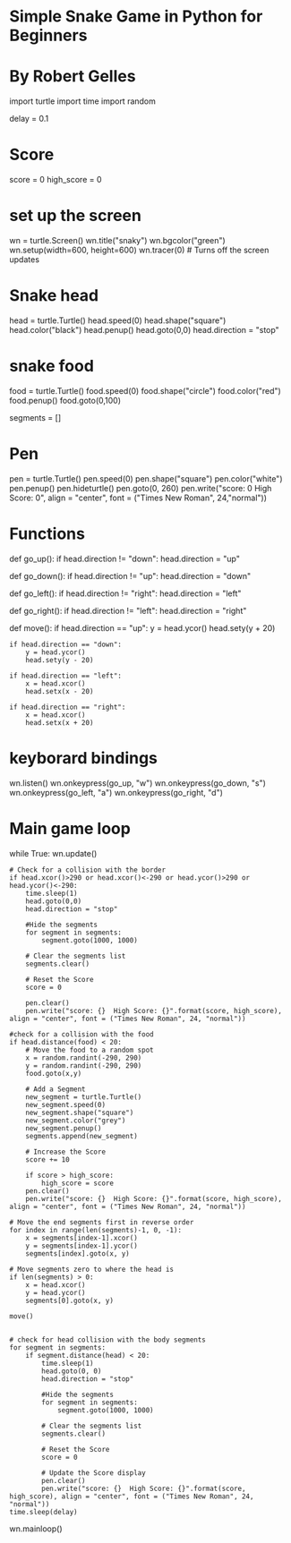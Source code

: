 # Simple Snake Game in Python for Beginners
# By Robert Gelles

import turtle
import time
import random

delay = 0.1

# Score
score = 0
high_score = 0

# set up the screen 
wn = turtle.Screen()
wn.title("snaky")
wn.bgcolor("green")
wn.setup(width=600, height=600)
wn.tracer(0) # Turns off the screen updates

# Snake head
head = turtle.Turtle()
head.speed(0) 
head.shape("square")
head.color("black")
head.penup()
head.goto(0,0)
head.direction = "stop"

# snake food
food = turtle.Turtle()
food.speed(0) 
food.shape("circle")
food.color("red")
food.penup()
food.goto(0,100)

segments = []

# Pen
pen = turtle.Turtle()
pen.speed(0)
pen.shape("square")
pen.color("white")
pen.penup()
pen.hideturtle()
pen.goto(0, 260)
pen.write("score: 0 High Score: 0", align = "center", font = ("Times New Roman", 24,"normal"))
# Functions
def go_up():
    if head.direction != "down":
        head.direction = "up"

def go_down():
    if head.direction != "up":
        head.direction = "down"

def go_left():
    if head.direction != "right":
        head.direction = "left"

def go_right():
    if head.direction != "left":
        head.direction = "right"

def move():
    if head.direction == "up":
        y = head.ycor()
        head.sety(y + 20)

    if head.direction == "down":
        y = head.ycor()
        head.sety(y - 20)

    if head.direction == "left":
        x = head.xcor()
        head.setx(x - 20)

    if head.direction == "right":
        x = head.xcor()
        head.setx(x + 20)

# keyborard bindings
wn.listen()
wn.onkeypress(go_up, "w")
wn.onkeypress(go_down, "s")
wn.onkeypress(go_left, "a")
wn.onkeypress(go_right, "d")

# Main game loop
while True:
    wn.update()

    # Check for a collision with the border
    if head.xcor()>290 or head.xcor()<-290 or head.ycor()>290 or head.ycor()<-290:
        time.sleep(1)
        head.goto(0,0)
        head.direction = "stop"

        #Hide the segments
        for segment in segments:
            segment.goto(1000, 1000)
        
        # Clear the segments list
        segments.clear()

        # Reset the Score
        score = 0
        
        pen.clear()
        pen.write("score: {}  High Score: {}".format(score, high_score), align = "center", font = ("Times New Roman", 24, "normal"))

    #check for a collision with the food
    if head.distance(food) < 20:
        # Move the food to a random spot
        x = random.randint(-290, 290)
        y = random.randint(-290, 290)
        food.goto(x,y)

        # Add a Segment
        new_segment = turtle.Turtle()
        new_segment.speed(0)
        new_segment.shape("square")
        new_segment.color("grey")
        new_segment.penup()
        segments.append(new_segment)

        # Increase the Score 
        score += 10

        if score > high_score:
            high_score = score
        pen.clear()
        pen.write("score: {}  High Score: {}".format(score, high_score), align = "center", font = ("Times New Roman", 24, "normal"))

    # Move the end segments first in reverse order
    for index in range(len(segments)-1, 0, -1):
        x = segments[index-1].xcor()
        y = segments[index-1].ycor()
        segments[index].goto(x, y)

    # Move segments zero to where the head is
    if len(segments) > 0:
        x = head.xcor()
        y = head.ycor()
        segments[0].goto(x, y)

    move()


    # check for head collision with the body segments
    for segment in segments:
        if segment.distance(head) < 20:
            time.sleep(1)
            head.goto(0, 0)
            head.direction = "stop"
            
            #Hide the segments
            for segment in segments:
                segment.goto(1000, 1000)
        
            # Clear the segments list
            segments.clear()

            # Reset the Score
            score = 0
        
            # Update the Score display
            pen.clear()
            pen.write("score: {}  High Score: {}".format(score, high_score), align = "center", font = ("Times New Roman", 24, "normal"))
    time.sleep(delay)
wn.mainloop()
